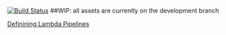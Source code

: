 [![Build Status](https://travis-ci.org/C0k3/session.svg?branch=development)](https://travis-ci.org/C0k3/session)
##WIP: all assets are currently on the development branch

[Definining Lambda Pipelines](pipelines.md)

